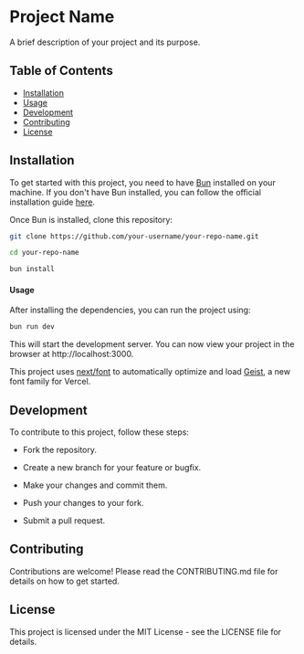 # Project Name

A brief description of your project and its purpose.

## Table of Contents

- [Installation](#installation)
- [Usage](#usage)
- [Development](#development)
- [Contributing](#contributing)
- [License](#license)

## Installation

To get started with this project, you need to have [Bun](https://bun.sh/) installed on your machine. If you don't have Bun installed, you can follow the official installation guide [here](https://bun.sh/docs/installation).

Once Bun is installed, clone this repository:

```bash
git clone https://github.com/your-username/your-repo-name.git

cd your-repo-name

bun install
```

#### Usage

After installing the dependencies, you can run the project using:

```html
bun run dev
```

This will start the development server. You can now view your project in the browser at http://localhost:3000.

This project uses [next/font](https://nextjs.org/docs/app/building-your-application/optimizing/fonts) to automatically optimize and load [Geist](https://vercel.com/font), a new font family for Vercel.

## Development

To contribute to this project, follow these steps:

- Fork the repository.

- Create a new branch for your feature or bugfix.

- Make your changes and commit them.

- Push your changes to your fork.

- Submit a pull request.

## Contributing

Contributions are welcome! Please read the CONTRIBUTING.md file for details on how to get started.

## License

This project is licensed under the MIT License - see the LICENSE file for details.
